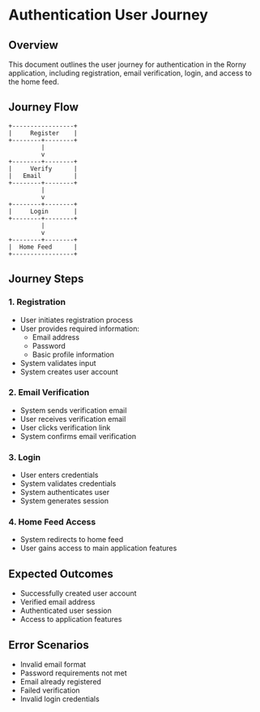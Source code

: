 # Authentication User Journey

## Overview
This document outlines the user journey for authentication in the Rorny application, including registration, email verification, login, and access to the home feed.

## Journey Flow
```
+-----------------+
|     Register    |
+--------+--------+
         |
         v
+--------+--------+
|     Verify      |
|   Email         |
+--------+--------+
         |
         v
+--------+--------+
|     Login       |
+--------+--------+
         |
         v
+--------+--------+
|  Home Feed      |
+-----------------+
```

## Journey Steps

### 1. Registration
- User initiates registration process
- User provides required information:
  - Email address
  - Password
  - Basic profile information
- System validates input
- System creates user account

### 2. Email Verification
- System sends verification email
- User receives verification email
- User clicks verification link
- System confirms email verification

### 3. Login
- User enters credentials
- System validates credentials
- System authenticates user
- System generates session

### 4. Home Feed Access
- System redirects to home feed
- User gains access to main application features

## Expected Outcomes
- Successfully created user account
- Verified email address
- Authenticated user session
- Access to application features

## Error Scenarios
- Invalid email format
- Password requirements not met
- Email already registered
- Failed verification
- Invalid login credentials
